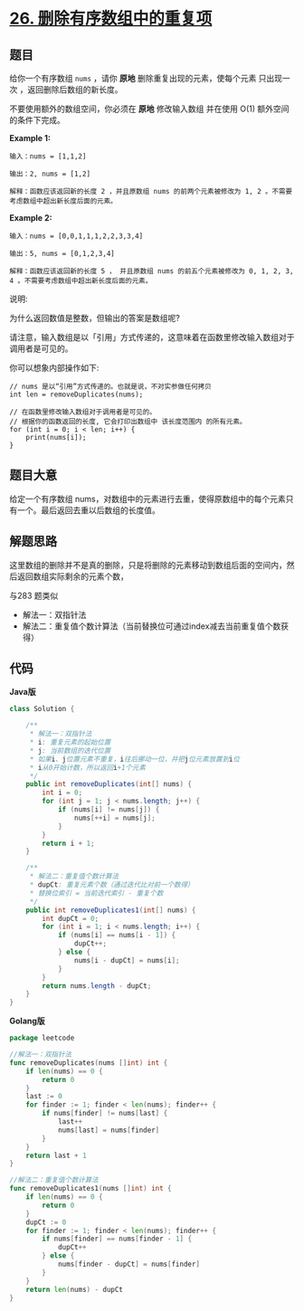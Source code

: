# [26. 删除有序数组中的重复项](https://leetcode-cn.com/problems/remove-duplicates-from-sorted-array/)

## 题目

给你一个有序数组 `nums` ，请你 **原地** 删除重复出现的元素，使每个元素 只出现一次 ，返回删除后数组的新长度。

不要使用额外的数组空间，你必须在 **原地** 修改输入数组 并在使用 O(1) 额外空间的条件下完成。

**Example 1:**

```
输入：nums = [1,1,2]

输出：2, nums = [1,2]

解释：函数应该返回新的长度 2 ，并且原数组 nums 的前两个元素被修改为 1, 2 。不需要考虑数组中超出新长度后面的元素。
```

**Example 2:**

```
输入：nums = [0,0,1,1,1,2,2,3,3,4]

输出：5, nums = [0,1,2,3,4]

解释：函数应该返回新的长度 5 ， 并且原数组 nums 的前五个元素被修改为 0, 1, 2, 3, 4 。不需要考虑数组中超出新长度后面的元素。
```

说明:

为什么返回数值是整数，但输出的答案是数组呢?

请注意，输入数组是以「引用」方式传递的，这意味着在函数里修改输入数组对于调用者是可见的。

你可以想象内部操作如下:

```
// nums 是以“引用”方式传递的。也就是说，不对实参做任何拷贝
int len = removeDuplicates(nums);

// 在函数里修改输入数组对于调用者是可见的。
// 根据你的函数返回的长度, 它会打印出数组中 该长度范围内 的所有元素。
for (int i = 0; i < len; i++) {
    print(nums[i]);
}
```

## 题目大意

给定一个有序数组 nums，对数组中的元素进行去重，使得原数组中的每个元素只有一个。最后返回去重以后数组的长度值。

## 解题思路


这里数组的删除并不是真的删除，只是将删除的元素移动到数组后面的空间内，然后返回数组实际剩余的元素个数，

与283 题类似

- 解法一：双指针法  
- 解法二：重复值个数计算法（当前替换位可通过index减去当前重复值个数获得）

## 代码


**Java版**

```java
class Solution {

    /**
     * 解法一：双指针法
     * i: 重复元素的起始位置
     * j: 当前数组的迭代位置
     * 如果i、j位置元素不重复，i往后挪动一位，并把j位元素放置到i位
     * i从0开始计数，所以返回i+1个元素
     */
    public int removeDuplicates(int[] nums) {
        int i = 0;
        for (int j = 1; j < nums.length; j++) {
            if (nums[i] != nums[j]) {
                nums[++i] = nums[j];
            }
        }
        return i + 1;
    }

    /**
     * 解法二：重复值个数计算法
     * dupCt: 重复元素个数（通过迭代比对前一个数得）
     * 替换位索引 = 当前迭代索引 - 重复个数
     */
    public int removeDuplicates1(int[] nums) {
        int dupCt = 0;
        for (int i = 1; i < nums.length; i++) {
            if (nums[i] == nums[i - 1]) {
                dupCt++;
            } else {
                nums[i - dupCt] = nums[i];
            }
        }
        return nums.length - dupCt;
    }    
}
```

**Golang版**

```go
package leetcode

//解法一：双指针法
func removeDuplicates(nums []int) int {
	if len(nums) == 0 {
		return 0
	}
	last := 0
	for finder := 1; finder < len(nums); finder++ {
		if nums[finder] != nums[last] {
			last++
			nums[last] = nums[finder]
		}
	}
	return last + 1
}

//解法二：重复值个数计算法
func removeDuplicates1(nums []int) int {
	if len(nums) == 0 {
		return 0
	}
	dupCt := 0
	for finder := 1; finder < len(nums); finder++ {
		if nums[finder] == nums[finder - 1] {
			dupCt++
		} else {
			nums[finder - dupCt] = nums[finder]
		}
	}
	return len(nums) - dupCt
}
```